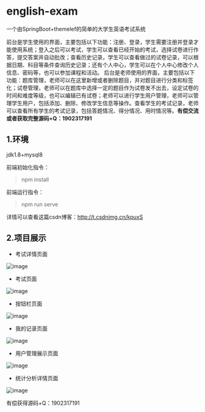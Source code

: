 # english-exam
一个由SpringBoot+themelef的简单的大学生英语考试系统

前台是学生使用的界面，主要包括以下功能：注册、登录，学生需要注册并登录才能使用系统；登入之后可以考试，学生可以查看已经开始的考试，选择试卷进行作答，提交答案并自动批改；查看历史记录，学生可以查看做过的试卷记录，可以根据日期、科目等条件查询历史记录；还有个人中心，学生可以在个人中心修改个人信息、密码等，也可以参加课程和活动。
后台是老师使用的界面，主要包括以下功能：题库管理，老师可以在这里新增或者删除题目，并对题目进行分类和标签化；试卷管理，老师可以在题库中选择一定的题目作为试卷发不出去，设定试卷的时间和难度等级，也可以编辑已有试卷；老师可以进行学生用户管理，老师可以管理学生用户，包括添加、删除、修改学生信息等操作。查看学生的考试记录，老师可以查看所有学生的考试记录，包括答题情况、得分情况、用时情况等。**有偿交流或者获取完整源码+Q：1902317191**


## 1.环境
jdk1.8+mysql8

前端初始化指令：
> npm install

前端运行指令：
> npm run serve

详情可以查看这篇csdn博客：http://t.csdnimg.cn/kpuxS

## 2.项目展示
+ 考试详情页面

![image](https://github.com/luocong-shuaige/english-exam/assets/85004172/d6af9968-f689-4158-a752-0e27f7e10bcf)

+ 考试页面

![image](https://github.com/luocong-shuaige/english-exam/assets/85004172/4c7066c5-8b90-40a2-9b82-36111f1d5580)

+ 按钮栏页面

![image](https://github.com/luocong-shuaige/english-exam/assets/85004172/7e8e9cc9-56e7-4e2e-bfc3-09c03463977f)

+ 我的记录页面

![image](https://github.com/luocong-shuaige/english-exam/assets/85004172/2d31cc64-1d3e-4d30-b59d-c065527977d7)

+ 用户管理展示页面

![image](https://github.com/luocong-shuaige/english-exam/assets/85004172/ad88ad4f-8507-45de-b34d-60696bec6153)

+ 统计分析详情页面

![image](https://github.com/luocong-shuaige/english-exam/assets/85004172/b65b360a-3b6f-4926-af87-ee7fa438a50e)


有偿获得源码+Q：1902317191
